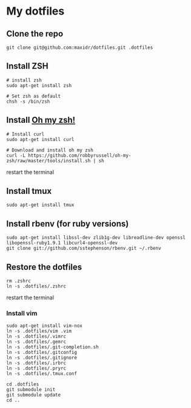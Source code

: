 My dotfiles
===========

## Clone the repo

    git clone git@github.com:maxidr/dotfiles.git .dotfiles

## Install ZSH

    # install zsh
    sudo apt-get install zsh

    # Set zsh as default
    chsh -s /bin/zsh 

## Install [Oh my zsh!](https://github.com/robbyrussell/oh-my-zsh)

    # Install curl
    sudo apt-get install curl

    # Download and install oh my zsh
    curl -L https://github.com/robbyrussell/oh-my-zsh/raw/master/tools/install.sh | sh

restart the terminal


## Install tmux

    sudo apt-get install tmux
    
## Install rbenv (for ruby versions)

    sudo apt-get install libssl-dev zlib1g-dev libreadline-dev openssl libopenssl-ruby1.9.1 libcurl4-openssl-dev
    git clone git://github.com/sstephenson/rbenv.git ~/.rbenv

## Restore the dotfiles

    rm .zshrc
    ln -s .dotfiles/.zshrc
    
restart the terminal

### Install vim

    sudo apt-get install vim-nox
    ln -s .dotfiles/vim .vim
    ln -s .dotfiles/.vimrc
    ln -s .dotfiles/.gemrc
    ln -s .dotfiles/.git-completion.sh 
    ln -s .dotfiles/.gitconfig 
    ln -s .dotfiles/.gitignore 
    ln -s .dotfiles/.irbrc 
    ln -s .dotfiles/.pryrc 
    ln -s .dotfiles/.tmux.conf 

    cd .dotfiles
    git submodule init
    git submodule update
    cd ..
    
